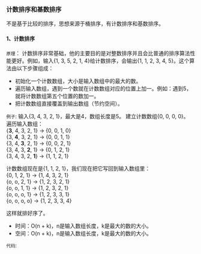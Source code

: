 ### 计数排序和基数排序
不是基于比较的排序，思想来源于桶排序，有计数排序和基数排序。
#### 1、计数排序
`原理`：
计数排序非常基础，他的主要目的是对整数排序并且会比普通的排序算法性能更好。例如，输入{1, 3, 5, 2, 1, 4}给计数排序，会输出{1, 1, 2, 3, 4, 5}。这个算法由以下步骤组成：
- 初始化一个计数数组，大小是输入数组中的最大的数。
- 遍历输入数组，遇到一个数就在计数数组对应的位置上加一。例如：遇到5，就将计数数组第五个位置的数加一。
- 把计数数组直接覆盖到输出数组（节约空间）。

`例子`:
输入{3, 4, 3, 2, 1}，最大是4，数组长度是5。
建立计数数组{0, 0, 0, 0}。
遍历输入数组：  
{**3**, 4, 3, 2, 1} -> {0, 0, 1, 0}  
{3, **4**, 3, 2, 1} -> {0, 0, 1, 1}  
{3, 4, **3**, 2, 1} -> {0, 0, 2, 1}  
{3, 4, 3, **2**, 1} -> {0, 1, 2, 1}  
{3, 4, 3, 2, **1**} -> {1, 1, 2, 1}  

计数数组现在是{1, 1, 2, 1}，我们现在把它写回到输入数组里：  
{0, 1, 2, 1} -> {1, 4, 3, 2, 1}  
{o, o, 2, 1} -> {1, 2, 3, 2, 1}  
{o, o, 1, 1} -> {1, 2, 3, 2, 1}  
{o, o, o, 1} -> {1, 2, 3, 3, 1}  
{o, o, o, o} -> {1, 2, 3, 3, 4}

这样就排好序了。
- 时间：O(n + k)，n是输入数组长度，k是最大的数的大小。
- 空间：O(n + k)，n是输入数组长度，k是最大的数的大小。

`代码`:
